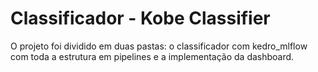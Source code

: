 # Classificador - Kobe Classifier

O projeto foi dividido em duas pastas: o classificador com kedro_mlflow com toda a estrutura em pipelines e a implementação da dashboard.
